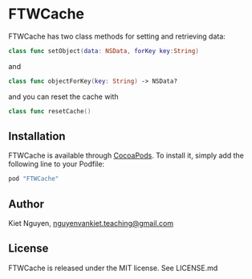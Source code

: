 # FTWCache
FTWCache has two class methods for setting and retrieving data:

```swift
class func setObject(data: NSData, forKey key:String)
```

and

```swift
class func objectForKey(key: String) -> NSData?
```
and you can reset the cache with

```swift
class func resetCache()
```

## Installation

FTWCache is available through [CocoaPods](http://cocoapods.org). To install
it, simply add the following line to your Podfile:

```ruby
pod "FTWCache"
```

## Author

Kiet Nguyen, nguyenvankiet.teaching@gmail.com

## License

FTWCache is released under the MIT license. See LICENSE.md
